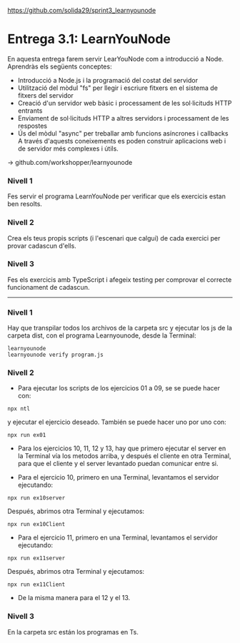 https://github.com/solida29/sprint3_learnyounode

# Entrega 3.1: LearnYouNode

En aquesta entrega farem servir LearYouNode com a introducció a Node. Aprendràs els següents conceptes:

- Introducció a Node.js i la programació del costat del servidor
- Utilització del mòdul "fs" per llegir i escriure fitxers en el sistema de fitxers del servidor
- Creació d'un servidor web bàsic i processament de les sol·licituds HTTP entrants
- Enviament de sol·licituds HTTP a altres servidors i processament de les respostes
- Ús del mòdul "async" per treballar amb funcions asíncrones i callbacks
  A través d'aquests coneixements es poden construir aplicacions web i de servidor més complexes i útils.

-> github.com/workshopper/learnyounode

### Nivell 1

Fes servir el programa LearnYouNode per verificar que els exercicis estan ben resolts.

### Nivell 2

Crea els teus propis scripts (i l'escenari que calgui) de cada exercici per provar cadascun d'ells.

### Nivell 3

Fes els exercicis amb TypeScript i afegeix testing per comprovar el correcte funcionament de cadascun.

<hr>

### Nivell 1

Hay que transpilar todos los archivos de la carpeta src y ejecutar los js de la carpeta dist, con el programa Learnyounode, desde la Terminal:

```
learnyounode
learnyounode verify program.js
```

### Nivell 2

- Para ejecutar los scripts de los ejercicios 01 a 09, se se puede hacer con:

```
npx ntl
```

y ejecutar el ejercicio deseado.
También se puede hacer uno por uno con:

```
npx run ex01
```

- Para los ejercicios 10, 11, 12 y 13, hay que primero ejecutar el server en la Terminal vía los metodos arriba, y después el cliente en otra Terminal, para que el cliente y el server levantado puedan comunicar entre si.

- Para el ejercicio 10, primero en una Terminal, levantamos el servidor ejecutando:

```
npx run ex10server
```

Después, abrimos otra Terminal y ejecutamos:

```
npx run ex10Client
```

- Para el ejercicio 11, primero en una Terminal, levantamos el servidor ejecutando:

```
npx run ex11server
```

Después, abrimos otra Terminal y ejecutamos:

```
npx run ex11Client
```

- De la misma manera para el 12 y el 13.

### Nivell 3

En la carpeta src están los programas en Ts.
